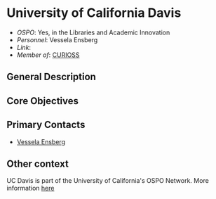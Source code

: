 # University of California Davis

- *OSPO*: Yes, in the Libraries and Academic Innovation
- *Personnel*: Vessela Ensberg
- *Link*: 
- *Member of*: [CURIOSS](https://curioss.org/)

## General Description



## Core Objectives



## Primary Contacts

- [Vessela Ensberg](vensberg@ucdavis.edu)

## Other context

UC Davis is part of the University of California's OSPO Network. More information [here](https://library.ucdavis.edu/news/uc-davis-receives-grant-to-build-network-supporting-open-source-software-in-collaboration-with-five-other-ucs/)
